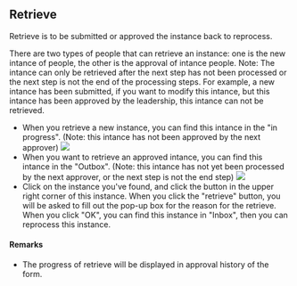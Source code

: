 ## Retrieve
Retrieve is to be submitted or approved the instance back to reprocess.

There are two types of people that can retrieve an instance: one is the new intance of people, the other is the approval of intance people.
Note: The intance can only be retrieved after the next step has not been processed or the next step is not the end of the processing steps. For example, a new intance has been submitted, if you want to modify this intance, but this intance has been approved by the leadership, this intance can not be retrieved.

- When you retrieve a new instance, you can find this intance in the "in progress". (Note: this intance has not been approved by the next approver)
![](images/进行中取回.png)
- When you want to retrieve an approved intance, you can find this intance in the "Outbox". (Note: this intance has not yet been processed by the next approver, or the next step is not the end step)
![](images/已审核取回.png)
- Click on the instance you've found, and click the button in the upper right corner of this instance. When you click the "retrieve" button, you will be asked to fill out the pop-up box for the reason for the retrieve. When you click "OK", you can find this instance in "Inbox", then you can reprocess this instance.
#### Remarks
- The progress of retrieve will be displayed in approval history of the form.
